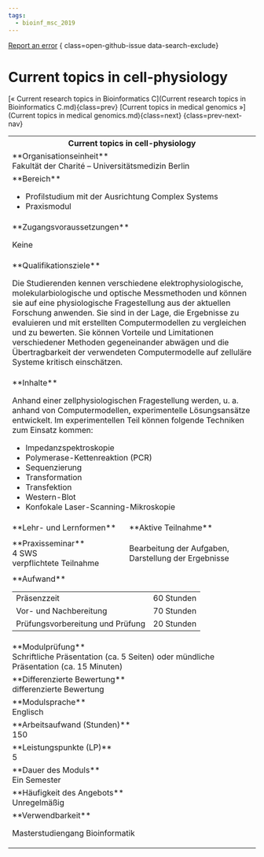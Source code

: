```yaml
---
tags:
  - bioinf_msc_2019
---
```

[Report an error](https://github.com/SGSSGene/FUB-SUP/issues/new?title=Error%20in%20%22Current%20topics%20in%20cell-physiology%22&body=There%20seems%20to%20be%20an%20error%20in%20module%20%22Current%20topics%20in%20cell-physiology%22%2E%0A%0A%3CDescribe%20here%20a%20slightly%20more%20detailed%20description%20of%20what%20is%20wrong%3E&labels=bug)
{ class=open-github-issue data-search-exclude}

# Current topics in cell-physiology

[« Current research topics in Bioinformatics C](Current research topics in Bioinformatics C.md){class=prev}
[Current topics in medical genomics »](Current topics in medical genomics.md){class=next}
{class=prev-next-nav}

<table markdown id="moduledesc">
<tr markdown class="moduledesc_head"><th colspan="2">Current topics in cell-physiology </th></tr>
<tr markdown><td colspan="2">**Organisationseinheit**   <br>Fakultät der Charité – Universitätsmedizin Berlin</td></tr>

<tr markdown><td colspan="2">**Bereich**<br>


- Profilstudium mit der Ausrichtung Complex Systems
- Praxismodul

</td></tr>

<tr markdown><td colspan="2">**Zugangsvoraussetzungen** <br>

Keine


</td></tr>
<tr markdown><td colspan="2">**Qualifikationsziele**    <br>

Die Studierenden kennen verschiedene elektrophysiologische,
molekularbiologische und optische Messmethoden und können sie auf eine
physiologische Fragestellung aus der aktuellen Forschung anwenden. Sie sind
in der Lage, die Ergebnisse zu evaluieren und mit erstellten
Computermodellen zu vergleichen und zu bewerten. Sie können Vorteile und
Limitationen verschiedener Methoden gegeneinander abwägen und die
Übertragbarkeit der verwendeten Computermodelle auf zelluläre Systeme
kritisch einschätzen.


</td></tr>
<tr markdown><td colspan="2">**Inhalte**                <br>

Anhand einer zellphysiologischen Fragestellung werden, u. a. anhand von
Computermodellen, experimentelle Lösungsansätze entwickelt. Im
experimentellen Teil können folgende Techniken zum Einsatz kommen:

- Impedanzspektroskopie
- Polymerase-Kettenreaktion (PCR)
- Sequenzierung
- Transformation
- Transfektion
- Western-Blot
- Konfokale Laser-Scanning-Mikroskopie


</td></tr>

<tr markdown><td>**Lehr- und Lernformen**</td><td>**Aktive Teilnahme**</td></tr>
<tr markdown><td> **Praxisseminar** <br>4 SWS <br> verpflichtete Teilnahme</td><td>

Bearbeitung der Aufgaben, Darstellung der Ergebnisse
</td></tr>
<tr markdown><td colspan="2">**Aufwand**                <br>
<table class="aufwand_table">
<tr><td>Präsenzzeit</td><td>60 Stunden</td></tr>
<tr><td>Vor- und Nachbereitung</td><td>70 Stunden</td></tr>
<tr><td>Prüfungsvorbereitung und Prüfung</td><td>20 Stunden</td></tr>
</table>

</td></tr>
<tr markdown><td colspan="2">**Modulprüfung**             <br>Schriftliche Präsentation (ca. 5 Seiten) oder mündliche Präsentation (ca. 15
Minuten)


</td></tr>
<tr markdown><td colspan="2">**Differenzierte Bewertung** <br>differenzierte Bewertung

</td></tr>
<tr markdown><td colspan="2">**Modulsprache**             <br>Englisch</td></tr>
<tr markdown><td colspan="2">**Arbeitsaufwand (Stunden)** <br>150</td></tr>
<tr markdown><td colspan="2">**Leistungspunkte (LP)**     <br>5</td></tr>
<tr markdown><td colspan="2">**Dauer des Moduls**         <br>Ein Semester</td></tr>
<tr markdown><td colspan="2">**Häufigkeit des Angebots**  <br>Unregelmäßig</td></tr>
<tr markdown><td colspan="2">**Verwendbarkeit**           <br>

Masterstudiengang Bioinformatik


</td></tr>

</table>
